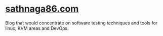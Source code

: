# [sathnaga86.com](https://sathnaga86.com)
Blog that would concentrate on software testing
techniques and tools for linux, KVM areas and DevOps.
